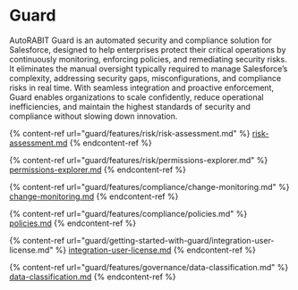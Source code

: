 # Guard

AutoRABIT Guard is an automated security and compliance solution for Salesforce, designed to help enterprises protect their critical operations by continuously monitoring, enforcing policies, and remediating security risks. It eliminates the manual oversight typically required to manage Salesforce’s complexity, addressing security gaps, misconfigurations, and compliance risks in real time. With seamless integration and proactive enforcement, Guard enables organizations to scale confidently, reduce operational inefficiencies, and maintain the highest standards of security and compliance without slowing down innovation.



{% content-ref url="guard/features/risk/risk-assessment.md" %}
[risk-assessment.md](guard/features/risk/risk-assessment.md)
{% endcontent-ref %}

{% content-ref url="guard/features/risk/permissions-explorer.md" %}
[permissions-explorer.md](guard/features/risk/permissions-explorer.md)
{% endcontent-ref %}

{% content-ref url="guard/features/compliance/change-monitoring.md" %}
[change-monitoring.md](guard/features/compliance/change-monitoring.md)
{% endcontent-ref %}

{% content-ref url="guard/features/compliance/policies.md" %}
[policies.md](guard/features/compliance/policies.md)
{% endcontent-ref %}

{% content-ref url="guard/getting-started-with-guard/integration-user-license.md" %}
[integration-user-license.md](guard/getting-started-with-guard/integration-user-license.md)
{% endcontent-ref %}

{% content-ref url="guard/features/governance/data-classification.md" %}
[data-classification.md](guard/features/governance/data-classification.md)
{% endcontent-ref %}
